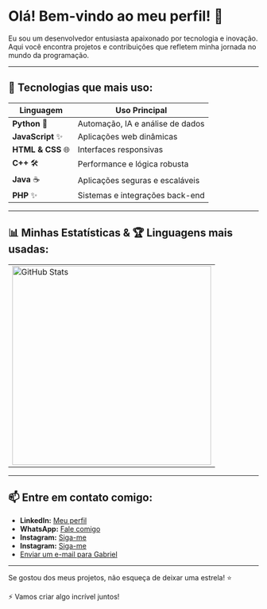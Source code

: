 # Olá! Bem-vindo ao meu perfil! 👋

Eu sou um desenvolvedor entusiasta apaixonado por tecnologia e inovação. Aqui você encontra projetos e contribuições que refletem minha jornada no mundo da programação.

---

## 🚀 Tecnologias que mais uso:

<div align="center">

| Linguagem         | Uso Principal                     |
|-------------------|-----------------------------------|
| **Python** 🐍     | Automação, IA e análise de dados  |
| **JavaScript** ✨ | Aplicações web dinâmicas          |
| **HTML & CSS** 🌐| Interfaces responsivas            |
| **C++** 🛠️       | Performance e lógica robusta      |
| **Java** ☕       | Aplicações seguras e escaláveis  |
| **PHP** ✨        | Sistemas e integrações back-end  |

</div>

---

## 📊 Minhas Estatísticas & 🏆 Linguagens mais usadas:

<div align="center">
  <table>
    <tr>
      <td><img src="https://github-readme-stats.vercel.app/api?username=gabriel-jry&show_icons=true&theme=radical" alt="GitHub Stats" width="400" /></td>
    </tr>
  </table>
</div>

---

## 📫 Entre em contato comigo:

- **LinkedIn:** [Meu perfil](https://www.linkedin.com/in/gabriel-fran%C3%A7a-0a091b340/)
- **WhatsApp:** [Fale comigo](https://wa.me/5584992029771?text=%F0%9F%91%8B%20Ol%C3%A1!%20Vim%20atrav%C3%A9s%20do%20seu%20perfil%20e%20gostaria%20de%20saber%20mais%20sobre%20seus%20projetos%20ou%20trabalhos%20%F0%9F%92%BB%E2%9C%A8.%20Podemos%20conversar%3F%20%F0%9F%98%8A)
- **Instagram:** [Siga-me](https://www.instagram.com/gabriel.jhs/)
- **Instagram:** [Siga-me](https://www.instagram.com/gabrieljry__/)
- [Enviar um e-mail para Gabriel](mailto:gabriel.ferreira.franca.84@gmail.com)

---

Se gostou dos meus projetos, não esqueça de deixar uma estrela! ⭐ 

⚡ Vamos criar algo incrível juntos!
